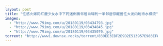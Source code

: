 ```yaml
---
layout: post
title: "性感火爆网红鹿少女水中下药迷倒男邻居自嗨到一半邻居惊醒兽性大发内射欲水横流"
images:
  - "http://www.79img.com/u/20180119/03434793.jpg"
  - "http://www.79img.com/u/20180119/03434845.jpg"
  - "http://www.79img.com/u/20180119/03435070.jpg"
torrent: "http://www1.downsx.rocks/torrent/839EE3EBF2E9D2E513957E983EF8335C329F3C1D"
---
```

